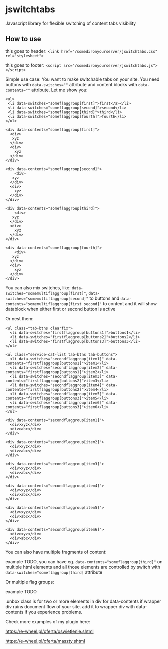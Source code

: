 # jswitchtabs
Javascript library for flexible switching of content tabs visibility

## How to use
this goes to header:
`<link href="/somedironyourserver/jswitchtabs.css" rel="stylesheet">`

this goes to footer:
`<script src="/somedironyourserver/jswitchtabs.js"></script>`

Simple use case: You want to make switchable tabs on your site. You need buttons with `data-switches=""` attribute and content blocks with `data-contents=""` attribute. Let me show you:
```
<ul>
 <li data-switches="someflaggroup[first]">first</a></li>
 <li data-switches="someflaggroup[second]">second</li>
 <li data-switches="someflaggroup[third]">third</li>
 <li data-switches="someflaggroup[fourth]">fourth</li>
</ul>

<div data-contents="someflaggroup[first]">
  <div>
   xyz
  </div>
  <div>
    xyz
  </div>
</div>

<div data-contents="someflaggroup[second]">
	<div>
   xyz
  </div>
  <div>
    xyz
  </div>
</div>

<div data-contents="someflaggroup[third]">
	<div>
   xyz
  </div>
  <div>
    xyz
  </div>
</div>

<div data-contents="someflaggroup[fourth]">
	<div>
   xyz
  </div>
  <div>
    xyz
  </div>
</div>
```

You can also mix switches, like: `data-switches="somemultiflaggroup[first]"`, `data-switches="somemultiflaggroup[second]"` to buttons and `data-contents="somemultiflaggroup[first second]"` to content and it will show datablock when either first or second button is active 

Or nest them:
```
<ul class="tab-btns clearfix">
  <li data-switches="firstflaggroup[buttons1]">buttons1</li>
  <li data-switches="firstflaggroup[buttons2]">buttons2</li>
  <li data-switches="firstflaggroup[buttons3]">buttons3</li>
</ul>

<ul class="service-cat-list tab-btns tab-buttons">
  <li data-switches="secondflaggroup[item1]" data-contents="firstflaggroup[buttons1]">item1</li>
  <li data-switches="secondflaggroup[item2]" data-contents="firstflaggroup[buttons1]">item2</li>
  <li data-switches="secondflaggroup[item3]" data-contents="firstflaggroup[buttons2]">item3</li>
  <li data-switches="secondflaggroup[item4]" data-contents="firstflaggroup[buttons2]">item4</li>
  <li data-switches="secondflaggroup[item5]" data-contents="firstflaggroup[buttons3]">item5</li>
  <li data-switches="secondflaggroup[item6]" data-contents="firstflaggroup[buttons3]">item6</li>
</ul>

<div data-contents="secondflaggroup[item1]">
  <div>xyz</div>
  <div>abc</div>
</div>

<div data-contents="secondflaggroup[item2]">
  <div>xyz</div>
  <div>abc</div>
</div>

<div data-contents="secondflaggroup[item3]">
  <div>xyz</div>
  <div>abc</div>
</div>

<div data-contents="secondflaggroup[item4]">
  <div>xyz</div>
  <div>abc</div>
</div>

<div data-contents="secondflaggroup[item5]">
  <div>xyz</div>
  <div>abc</div>
</div>

<div data-contents="secondflaggroup[item6]">
  <div>xyz</div>
  <div>abc</div>
</div>
```

You can also have multiple fragments of content:

example TODO, you can have eg. `data-contents="someflaggroup[third]"` on multiple html elements and all those elements are controlled by switch with `data-switches="someflaggroup[third]` attribute

Or multiple flag groups:

example TODO

.unbox class is for two or more elements in div for data-contents if wrapper div ruins document flow of your site. add it to wrapper div with data-contents if you experience problems.

Check more examples of my plugin here:

https://e-wheel.pl/oferta/oswietlenie.shtml

https://e-wheel.pl/oferta/maszty.shtml

